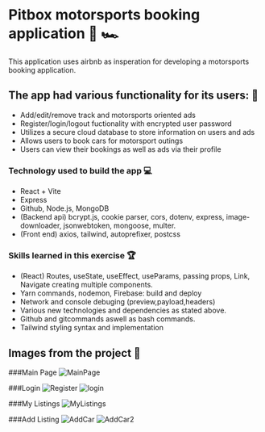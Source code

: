 # Pitbox motorsports booking application :scroll: :racing_car:

This application uses airbnb as insperation for developing a motorsports booking application.

## The app had various functionality for its users: :busts_in_silhouette:

- Add/edit/remove track and motorsports oriented ads
- Register/login/logout fuctionality with encrypted user password
- Utilizes a secure cloud database to store information on users and ads
- Allows users to book cars for motorsport outings
- Users can view their bookings as well as ads via their profile

### Technology used to build the app :computer:

- React + Vite
- Express
- Github, Node.js, MongoDB
- (Backend api) bcrypt.js, cookie parser, cors, dotenv, express, image-downloader, jsonwebtoken, mongoose, multer.
- (Front end) axios, tailwind, autoprefixer, postcss

### Skills learned in this exercise :trophy:

- (React) Routes, useState, useEffect, useParams, passing props, Link, Navigate creating multiple components.
- Yarn commands, nodemon, Firebase: build and deploy
- Network and console debuging (preview,payload,headers)
- Various new technologies and dependencies as stated above.
- Github and gitcommands aswell as bash commands.
- Tailwind styling syntax and implementation


## Images from the project :camera_flash:

###Main Page
![MainPage](https://github.com/MilesPurvis/Pitbox-webapp/assets/87283172/585ddf4d-88cc-416b-8f07-84cd668ade22)

###Login 
![Register](https://github.com/MilesPurvis/Pitbox-webapp/assets/87283172/384966e9-93e8-4d74-8683-53c19191ed52)
![login](https://github.com/MilesPurvis/Pitbox-webapp/assets/87283172/6fe1af7e-ceca-4dcc-adfb-0d867b9a33bd)

###My Listings
![MyListings](https://github.com/MilesPurvis/Pitbox-webapp/assets/87283172/67f985d3-c904-4da6-bc01-b334807e893a)

###Add Listing
![AddCar](https://github.com/MilesPurvis/Pitbox-webapp/assets/87283172/7ad4fbb8-de47-4591-943c-9af56960ceee)
![AddCar2](https://github.com/MilesPurvis/Pitbox-webapp/assets/87283172/bd25ab00-520f-46a2-b7c1-77ff1b56c1ee)

